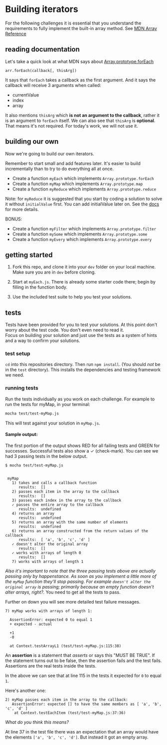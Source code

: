 # Building iterators


For the following challenges it is essential that you understand the requirements to fully implement the built-in array method. See [MDN Array Reference](https://developer.mozilla.org/en-US/docs/Web/JavaScript/Reference/Global_Objects/Array)

## reading documentation

Let's take a quick look at what MDN says about [Array.prototype.forEach](https://developer.mozilla.org/en-US/docs/Web/JavaScript/Reference/Global_Objects/Array/forEach)

```
arr.forEach(callback[, thisArg])
```

It says that `forEach` takes a callback as the first argument.  And it says the callback
will receive 3 arguments when called:
* currentValue
* index
* array

It also mentions `thisArg` which **is not an argument to the callback**, rather it
is an argument to `forEach` itself.  We can also see that `thisArg` is **optional**.
That means it's not required.  For today's work, we will not use it.

## building our own

Now we're going to build our own iterators.

Remember to start small and add features later. It's easier to build incrementally than to try to do everything all at once.

* Create a function `myEach` which implements `Array.prototype.forEach`
* Create a function `myMap` which implements `Array.prototype.map`
* Create a function `myReduce` which implements `Array.prototype.reduce`

Note: for `myReduce` it is suggested that you start by coding a solution to solve it without `initialValue` first.  You can add initialValue later on.  See the [docs](https://developer.mozilla.org/en-US/docs/Web/JavaScript/Reference/Global_Objects/Array/Reduce) for more details.


BONUS:

* Create a function `myFilter` which implements `Array.prototype.filter`
* Create a function `mySome` which implements `Array.prototype.some`
* Create a function `myEvery` which implements `Array.prototype.every`

## getting started

1. Fork this repo, and clone it into your `dev` folder on your local machine.  Make sure you are in `dev` before cloning.

2. Start at `myEach.js`. There is already some starter code there; begin by filling in the function body.

3. Use the included test suite to help you test your solutions.

## tests

Tests have been provided for you to test your solutions.  At this point don't
worry about the test code.  You don't even need to read it.  
Focus on building your solution and just use the tests as a system of hints and
a way to confirm your solutions.


### test setup

`cd` into this repositories directory.  Then run `npm install`.  (You should *not*
  be in the `test` directory).
This installs the dependencies and testing framework we need.

### running tests

Run the tests individually as you work on each challenge.  For example to run
the tests for myMap, in your terminal:

```bash
mocha test/test-myMap.js
```

This will test against your solution in `myMap.js`.


#### Sample output:

The first portion of the output shows RED for all failing tests and GREEN for
successes.  Successful tests also show a ✓ (check-mark).  You can see we had 3
passing tests in the below output.  


```
$ mocha test/test-myMap.js


 myMap
   1) takes and calls a callback function
      results:  []
   2) passes each item in the array to the callback
      results:  []
   3) passes each index in the array to the callback
   ✓ passes the entire array to the callback
      results:  undefined
   4) returns an array
      results:  undefined
   5) returns an array with the same number of elements
      results:  undefined
   6) returns an array constructed from the return values of the callback
      results:  [ 'a', 'b', 'c', 'd' ]
   ✓ doesn't alter the original array
      results:  []
   ✓ works with arrays of length 0
      results:  []
   7) works with arrays of length 1
```

*Also it's important to note that the three passing tests above are actually passing
only by happenstance.  As soon as you implement a little more of the `myMap` function
they'll stop passing.  For example `doesn't alter the original array` is passing;
primarily because an empty function doesn't alter arrays, right?.*  You need to get
all the tests to pass.


Further on down you will see more detailed test failure messages.

```
7) myMap works with arrays of length 1:

  AssertionError: expected 0 to equal 1
  + expected - actual

  +1
  -0

  at Context.testArrayL1 (test/test-myMap.js:115:38)
```

An **assertion** is a statement that *asserts* or says this "MUST BE TRUE".  If
the statement turns out to be false, then the assertion fails and the test fails.  
Assertions are the real tests inside the tests.

In the above we can see that at line 115 in the tests it expected for `0` to equal `1`.

Here's another one:

```
2) myMap passes each item in the array to the callback:
   AssertionError: expected [] to have the same members as [ 'a', 'b', 'c', 'd' ]
    at Context.testEachItem (test/test-myMap.js:37:36)
```

*What do you think this means?*

At line 37 in the test file there was an expectation that an array would have the elements
`['a', 'b', 'c', 'd']`.  But instead it got an empty array.
